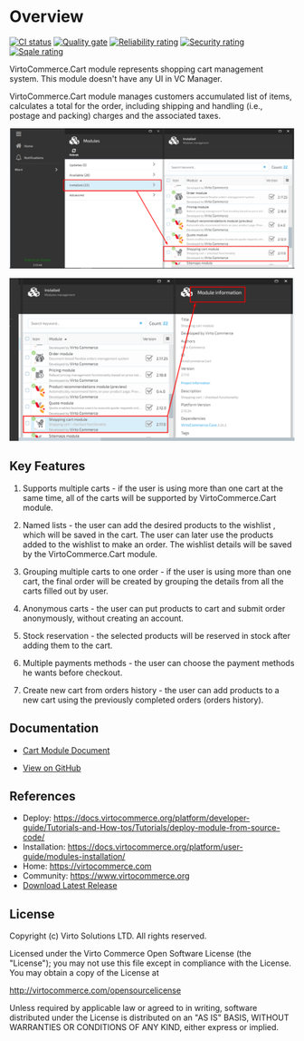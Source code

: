 # Overview

[![CI status](https://github.com/VirtoCommerce/vc-module-cart/workflows/Module%20CI/badge.svg?branch=dev)](https://github.com/VirtoCommerce/vc-module-cart/actions?query=workflow%3A"Module+CI") [![Quality gate](https://sonarcloud.io/api/project_badges/measure?project=VirtoCommerce_vc-module-cart&metric=alert_status&branch=dev)](https://sonarcloud.io/dashboard?id=VirtoCommerce_vc-module-cart) [![Reliability rating](https://sonarcloud.io/api/project_badges/measure?project=VirtoCommerce_vc-module-cart&metric=reliability_rating&branch=dev)](https://sonarcloud.io/dashboard?id=VirtoCommerce_vc-module-cart) [![Security rating](https://sonarcloud.io/api/project_badges/measure?project=VirtoCommerce_vc-module-cart&metric=security_rating&branch=dev)](https://sonarcloud.io/dashboard?id=VirtoCommerce_vc-module-cart) [![Sqale rating](https://sonarcloud.io/api/project_badges/measure?project=VirtoCommerce_vc-module-cart&metric=sqale_rating&branch=dev)](https://sonarcloud.io/dashboard?id=VirtoCommerce_vc-module-cart)

VirtoCommerce.Cart module represents shopping cart management system. This module doesn't have any UI in VC Manager.

VirtoCommerce.Cart module manages customers accumulated list of items, calculates a total for the order, including shipping and handling (i.e., postage and packing) charges and the associated taxes.

![Cart Module](docs/media/screen-cart-module.png)

![Cart Module Info](docs/media/screen-cart-module-info.png)

## Key Features

1. Supports multiple carts - if the user is using more than one cart at the same time, all of the carts will be supported by VirtoCommerce.Cart module.

1. Named lists - the user can add the desired products to the  wishlist , which will be saved in the cart. The user can later use the products added to the wishlist to make an order. The wishlist details will be saved by the VirtoCommerce.Cart module.
1. Grouping multiple carts to one order - if the user is using more than one cart, the final order will be created by grouping the details from all the carts filled out by user.
1. Anonymous carts - the user can put products to cart and submit order anonymously, without creating an account.
1. Stock reservation - the selected products will be reserved in stock after adding them to the cart.
1. Multiple payments methods - the user can choose the payment methods he wants before checkout.
1. Create new cart from orders history - the user can add products to a new cart using the previously completed orders (orders history).

## Documentation

* [Cart Module Document](https://docs.virtocommerce.org/platform/user-guide/cart/overview/)

* [View on GitHub](https://github.com/VirtoCommerce/vc-module-cart/tree/dev)

## References

* Deploy: https://docs.virtocommerce.org/platform/developer-guide/Tutorials-and-How-tos/Tutorials/deploy-module-from-source-code/
* Installation: https://docs.virtocommerce.org/platform/user-guide/modules-installation/
* Home: https://virtocommerce.com
* Community: https://www.virtocommerce.org
* [Download Latest Release](https://github.com/VirtoCommerce/vc-module-cart/releases/latest)

## License

Copyright (c) Virto Solutions LTD.  All rights reserved.

Licensed under the Virto Commerce Open Software License (the "License"); you
may not use this file except in compliance with the License. You may
obtain a copy of the License at

http://virtocommerce.com/opensourcelicense

Unless required by applicable law or agreed to in writing, software
distributed under the License is distributed on an "AS IS" BASIS,
WITHOUT WARRANTIES OR CONDITIONS OF ANY KIND, either express or
implied.

